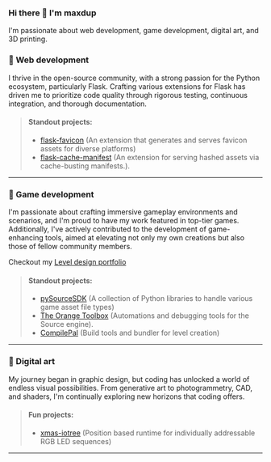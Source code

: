 ### Hi there 👋 I'm maxdup
I'm passionate about web development, game development, digital art, and 3D printing.

### 🧙 Web development
I thrive in the open-source community, with a strong passion for the Python ecosystem, particularly Flask. Crafting various extensions for Flask has driven me to prioritize code quality through rigorous testing, continuous integration, and thorough documentation.

> #### Standout projects:
> - [flask-favicon](https://github.com/maxdup/flask-favicon) (An extension that generates and serves favicon assets for diverse platforms)
> - [flask-cache-manifest](https://github.com/maxdup/flask-cache-manifest) (An extension for serving hashed assets via cache-busting manifests.).

---

### 👾 Game development
I'm passionate about crafting immersive gameplay environments and scenarios, and I'm proud to have my work featured in top-tier games. Additionally, I've actively contributed to the development of game-enhancing tools, aimed at elevating not only my own creations but also those of fellow community members.

Checkout my [Level design portfolio](https://mdupuis.com)

> #### Standout projects:
> - [pySourceSDK](https://pysourcesdk.github.io/hub/) (A collection of Python libraries to handle various game asset file types)
> - [The Orange Toolbox](https://github.com/The-Orange-Toolbox) (Automations and debugging tools for the Source engine).
> - [CompilePal](https://github.com/ruarai/CompilePal) (Build tools and bundler for level creation)

---

### 🎨 Digital art
My journey began in graphic design, but coding has unlocked a world of endless visual possibilities. From generative art to photogrammetry, CAD, and shaders, I'm continually exploring new horizons that coding offers.

> #### Fun projects:
> - [xmas-iotree](https://github.com/maxdup/xmas-iotree/tree/master) (Position based runtime for individually addressable RGB LED sequences)

---
